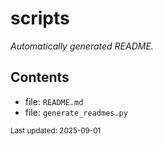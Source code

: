 <!-- templates/folder.md.j2 -->
# scripts
_Automatically generated README._

## Contents
- file: `README.md` 
- file: `generate_readmes.py` 


<sub>Last updated: 2025-09-01</sub>
